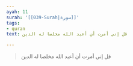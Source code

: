 ```yaml
---
ayah: 11
surah: '[[039-Surah|سورة]]'
tags:
- quran
text: قل إني أمرت أن أعبد الله مخلصا له الدين

---
```

> قل إني أمرت أن أعبد الله مخلصا له الدين
